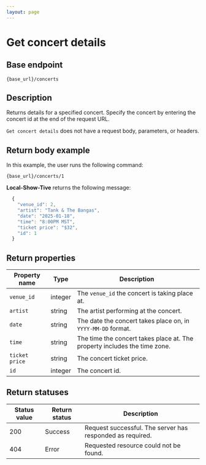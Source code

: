 ```yaml
---
layout: page
---
```


# Get concert details

## Base endpoint

```shell
{base_url}/concerts
```

## Description

Returns details for a specified concert. Specify the concert by entering the concert id at the end of the request URL.

`Get concert details` does not have a request body, parameters, or headers.

## Return body example

In this example, the user runs the following command:

```shell
{base_url}/concerts/1
```

**Local-Show-Tive** returns the following message:

```js
  {
    "venue_id": 2,
    "artist": "Tank & The Bangas",
    "date": "2025-01-18",
    "time": "8:00PM MST",
    "ticket price": "$32",
    "id": 1
  }
```

## Return properties

| Property name | Type | Description |
| ------------- | ----------- | ----------- |
| `venue_id` | integer | The `venue_id` the concert is taking place at. |
| `artist` | string | The artist performing at the concert. |
| `date` | string | The date the concert takes place on, in `YYYY-MM-DD` format. |
| `time` | string | The time the concert takes place at. The property includes the time zone. |
| `ticket price` | string | The concert ticket price. |
| `id` | integer | The concert id. |


## Return statuses

| Status value | Return status | Description |
| ------------- | ----------- | ----------- |
| 200 | Success | Request successful. The server has responded as required. |
| 404 | Error | Requested resource could not be found. |